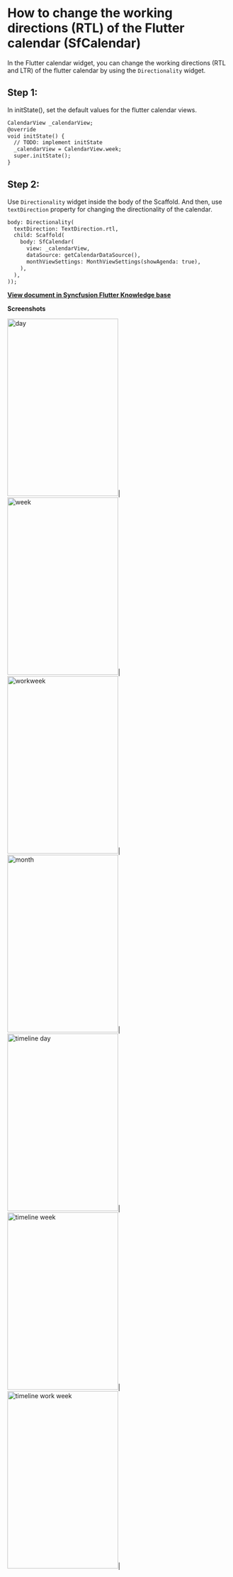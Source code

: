 # How to change the working directions (RTL) of the Flutter calendar (SfCalendar)

In the Flutter calendar widget, you can change the working directions (RTL and LTR) of the flutter calendar by using the `Directionality` widget.

## Step 1:
In initState(), set the default values for the flutter calendar views.

```xml
CalendarView _calendarView;
@override
void initState() {
  // TODO: implement initState
  _calendarView = CalendarView.week;
  super.initState();
}
```
## Step 2:
Use `Directionality` widget inside the body of the Scaffold. And then, use `textDirection` property for changing the directionality of the calendar.

```xml
body: Directionality(
  textDirection: TextDirection.rtl,
  child: Scaffold(
    body: SfCalendar(
      view: _calendarView,
      dataSource: getCalendarDataSource(),
      monthViewSettings: MonthViewSettings(showAgenda: true),
    ),
  ),
));
```
**[View document in Syncfusion Flutter Knowledge base](https://www.syncfusion.com/kb/11442/how-to-change-the-working-directions-rtl-of-the-flutter-calendar-sfcalendar)**

**Screenshots**

<img alt="day"  src="http://www.syncfusion.com/uploads/user/kb/flut/flut-838/flut-838_img1.jpeg" width="250" height="400" />|
<img alt="week"  src="http://www.syncfusion.com/uploads/user/kb/flut/flut-838/flut-838_img2.jpeg" width="250" height="400" />|
<img alt="workweek"  src="http://www.syncfusion.com/uploads/user/kb/flut/flut-838/flut-838_img3.jpeg" width="250" height="400" />|
<img alt="month"  src="http://www.syncfusion.com/uploads/user/kb/flut/flut-838/flut-838_img4.jpeg" width="250" height="400" />|
<img alt="timeline day"  src="http://www.syncfusion.com/uploads/user/kb/flut/flut-838/flut-838_img5.jpeg" width="250" height="400" />|
<img alt="timeline week"  src="http://www.syncfusion.com/uploads/user/kb/flut/flut-838/flut-838_img6.jpeg" width="250" height="400" />|
<img alt="timeline work week"  src="http://www.syncfusion.com/uploads/user/kb/flut/flut-838/flut-838_img7.jpeg" width="250" height="400" />|
